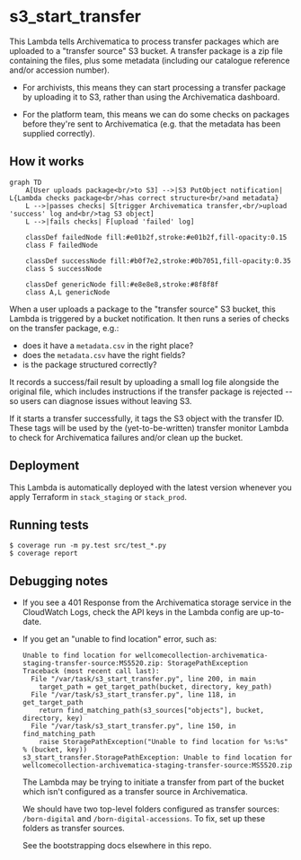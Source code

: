 # s3_start_transfer

This Lambda tells Archivematica to process transfer packages which are uploaded to a "transfer source" S3 bucket.
A transfer package is a zip file containing the files, plus some metadata (including our catalogue reference and/or accession number).

*   For archivists, this means they can start processing a transfer package by uploading it to S3, rather than using the Archivematica dashboard.

*   For the platform team, this means we can do some checks on packages before they're sent to Archivematica (e.g. that the metadata has been supplied correctly).



## How it works

```mermaid
graph TD
    A[User uploads package<br/>to S3] -->|S3 PutObject notification| L{Lambda checks package<br/>has correct structure<br/>and metadata}
    L -->|passes checks| S[trigger Archivematica transfer,<br/>upload 'success' log and<br/>tag S3 object]
    L -->|fails checks| F[upload 'failed' log]

    classDef failedNode fill:#e01b2f,stroke:#e01b2f,fill-opacity:0.15
    class F failedNode

    classDef successNode fill:#b0f7e2,stroke:#0b7051,fill-opacity:0.35
    class S successNode

    classDef genericNode fill:#e8e8e8,stroke:#8f8f8f
    class A,L genericNode
```

When a user uploads a package to the "transfer source" S3 bucket, this Lambda is triggered by a bucket notification.
It then runs a series of checks on the transfer package, e.g.:

*   does it have a `metadata.csv` in the right place?
*   does the `metadata.csv` have the right fields?
*   is the package structured correctly?

It records a success/fail result by uploading a small log file alongside the original file, which includes instructions if the transfer package is rejected -- so users can diagnose issues without leaving S3.

If it starts a transfer successfully, it tags the S3 object with the transfer ID.
These tags will be used by the (yet-to-be-written) transfer monitor Lambda to check for Archivematica failures and/or clean up the bucket.



## Deployment

This Lambda is automatically deployed with the latest version whenever you apply Terraform in `stack_staging` or `stack_prod`.



## Running tests

```console
$ coverage run -m py.test src/test_*.py
$ coverage report
```



## Debugging notes

*   If you see a 401 Response from the Archivematica storage service in the CloudWatch Logs, check the API keys in the Lambda config are up-to-date.

*   If you get an "unable to find location" error, such as:

    ```
    Unable to find location for wellcomecollection-archivematica-staging-transfer-source:MS5520.zip: StoragePathException
    Traceback (most recent call last):
      File "/var/task/s3_start_transfer.py", line 200, in main
        target_path = get_target_path(bucket, directory, key_path)
      File "/var/task/s3_start_transfer.py", line 118, in get_target_path
        return find_matching_path(s3_sources["objects"], bucket, directory, key)
      File "/var/task/s3_start_transfer.py", line 150, in find_matching_path
        raise StoragePathException("Unable to find location for %s:%s" % (bucket, key))
    s3_start_transfer.StoragePathException: Unable to find location for wellcomecollection-archivematica-staging-transfer-source:MS5520.zip
    ```

    The Lambda may be trying to initiate a transfer from part of the bucket which isn't configured as a transfer source in Archivematica.

    We should have two top-level folders configured as transfer sources: `/born-digital` and `/born-digital-accessions`.
    To fix, set up these folders as transfer sources.

    See the bootstrapping docs elsewhere in this repo.
